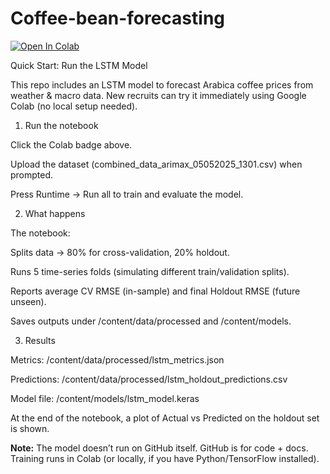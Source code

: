 # Coffee-bean-forecasting
[![Open In Colab](https://colab.research.google.com/assets/colab-badge.svg)](https://colab.research.google.com/drive/1NHIIyjhrDIBiXDmQen7yo-rMAaMBLbGF?usp=sharing#scrollTo=B8pgKRvmMLxN)

Quick Start: Run the LSTM Model

This repo includes an LSTM model to forecast Arabica coffee prices from weather & macro data.
New recruits can try it immediately using Google Colab (no local setup needed).

1. Run the notebook

Click the Colab badge above.

Upload the dataset (combined_data_arimax_05052025_1301.csv) when prompted.

Press Runtime → Run all to train and evaluate the model.

2. What happens

The notebook:

Splits data → 80% for cross-validation, 20% holdout.

Runs 5 time-series folds (simulating different train/validation splits).

Reports average CV RMSE (in-sample) and final Holdout RMSE (future unseen).

Saves outputs under /content/data/processed and /content/models.

3. Results

Metrics: /content/data/processed/lstm_metrics.json

Predictions: /content/data/processed/lstm_holdout_predictions.csv

Model file: /content/models/lstm_model.keras

At the end of the notebook, a plot of Actual vs Predicted on the holdout set is shown.

**Note:** The model doesn’t run on GitHub itself. GitHub is for code + docs.
Training runs in Colab (or locally, if you have Python/TensorFlow installed).
